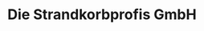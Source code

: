 ---
title: "Die Strandkorbprofis GmbH"
url: /buxtehude/die-strandkorbprofis-gmbh/
shop: Allgemein
---